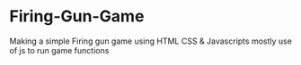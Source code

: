 # Firing-Gun-Game
Making a simple Firing gun game using HTML CSS &amp; Javascripts mostly use of js to run game functions 
